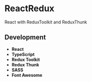 # ReactRedux
React with ReduxToolkit and ReduxThunk

## Development

* **React** <br>
* **TypeScript** <br>
* **Redux Toolkit** <br>
* **Redux Thunk** <br>
* **SASS** <br>
* **Font Awesome** <br>
